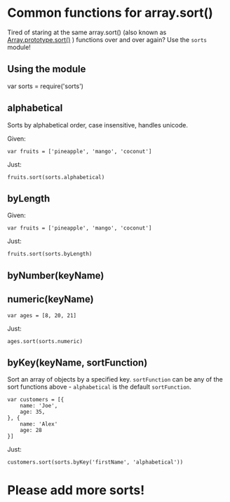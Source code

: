 # Common functions for array.sort()

Tired of staring at the same array.sort() (also known as [Array.prototype.sort()](https://developer.mozilla.org/en/JavaScript/Reference/Global_Objects/Array/sort) ) functions over and over again? Use the `sorts` module!

## Using the module

var sorts = require('sorts')

## alphabetical

Sorts by alphabetical order, case insensitive, handles unicode.

Given:

	var fruits = ['pineapple', 'mango', 'coconut']

Just:

	fruits.sort(sorts.alphabetical)


## byLength

Given:

	var fruits = ['pineapple', 'mango', 'coconut']

Just:

	fruits.sort(sorts.byLength)

## byNumber(keyName)
## numeric(keyName)

	var ages = [8, 20, 21]

Just:

	ages.sort(sorts.numeric)

## byKey(keyName, sortFunction)

Sort an array of objects by a specified key. `sortFunction` can be any of the sort functions above - `alphabetical` is the default `sortFunction`.

	var customers = [{
		name: 'Joe',
		age: 35,
	}, {
		name: 'Alex'
		age: 28
	}]

Just:

	customers.sort(sorts.byKey('firstName', 'alphabetical'))

# Please add more sorts!
